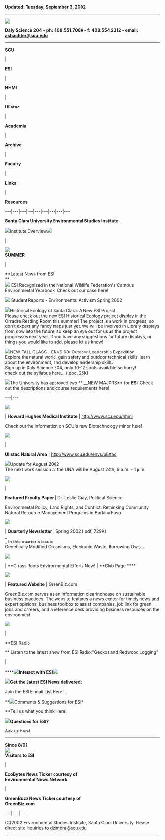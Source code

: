 **Updated: Tuesday, September 3, 2002**  
  
---  
![](assets/banner.jpg)

**Daly Science 204** **\- ph: 408.551.7086 \- f: 408.554.2312 - email:
ashachter@scu.edu**  
  
---  
  
**SCU**

|

**ESI**

|

**HHMI**

|

**Ulistac**

|

**Academia**

|

**Archive**

|

**Faculty**

|

**Links**

|

**Resources**  
  
---|---|---|---|---|---|---|---|---  
  
**Santa Clara University Environmental Studies Institute**

![](assets/diamond.gif)Institute Overview![](assets/diamond.gif)

|

![](assets/sun.gif)  
**SUMMER**

|

**Latest News from ESI  
**  
![](assets/pointer.gif) ESI Recognized in the National Wildlife Federation's
Campus Environmental Yearbook! Check out our case here!  
  
![](assets/pointer.gif) Student Reports - Environmental Activism Spring 2002  
  
![](assets/pointer.gif)Historical Ecology of Santa Clara. A New ESI Project.  
Please check out the new ESI Historical Ecology project display in the Orradre
Reading Room this summer! The project is a work in progress, so don't expect
any fancy maps just yet. We will be involved in Library displays from now into
the future, so keep an eye out for us as the project progresses next year. If
you have any suggestions for future displays, or things you would like to add,
please let us know!  
  
![](assets/pointer.gif)NEW FALL CLASS - ENVS 98: Outdoor Leadership Expedition  
Explore the natural world, gain safety and outdoor technical skills, learn
about the environment, and develop leadership skills.  
Sign up in Daly Science 204, only 10-12 spots available so hurry!  
check out the syllabus here... (.doc, 25K)  
  
![](assets/pointer.gif)The University has approved two ** __NEW MAJORS** for
**ESI**. Check out the descriptions and course requirements here!  
  
---|---  
  
![](assets/hhmi.gif)

| **Howard Hughes Medical Institute** | http://www.scu.edu/hhmi  
  
Check out the information on SCU's new Biotechnology minor here!  
  
![](assets/ulistac.gif)

|

**Ulistac Natural Area** | http://www.scu.edu/envs/ulistac  
  
![](assets/pointer.gif)Update for August 2002  
The next work session at the UNA will be August 24th, 9 a.m. - 1 p.m.  
  
![](assets/graysm.jpg)

|

**Featured Faculty Paper** | Dr. Leslie Gray, Political Science  
  
Environmental Policy, Land Rights, and Conflict: Rethinking Community Natural
Resource Management Programs in Burkina Faso  
  
![](assets/newsletter.gif)

| **Quarterly Newsletter** | Spring 2002 (.pdf, 729K)  
_  
_ In this quarter's issue:  
Genetically Modified Organisms, Electronic Waste, Burrowing Owls...  
  
![](assets/green.gif)

| **G rass Roots Environmental Efforts Now! | **Club Page ****  
  
![](assets/globe.gif)

| **Featured Website** | GreenBiz.com  
  
GreenBiz.com serves as an information clearinghouse on sustainable business
practices. The website features a news center for timely news and expert
opinions, business toolbox to assist companies, job link for green jobs and
careers, and a reference desk providing business resources on the environment.  
  
![](assets/radio.gif)

|

**ESI Radio  
  
** Listen to the latest show from ESI Radio:"Geckos and Redwood Logging"  
  
|

******![](assets/crosshairs.gif)Interact with ESI![](assets/crosshairs.gif)**

**![](assets/pointer.gif)Get the Latest ESI News delivered:**  
  
Join the ESI E-mail List Here!

**![](assets/pointer.gif)Comments & Suggestions for ESI?  
  
**Tell us what you think Here!

**![](assets/pointer.gif)Questions for ESI?**  
  
Ask us here!

* * *

**Since 8/01  
![](http://fastcounter.bcentral.com/fastcounter?2619521+5239049)  
Visitors to ESI**

|

**EcoBytes News Ticker courtesy of  
Environmental News Network**

|

**GreenBuzz News Ticker courtesy of  
GreenBiz.com**  
  
---|---|---  
  
(C)2002 Environmental Studies Institute, Santa Clara University. Please direct
site inquiries to dzimbra@scu.edu  
  
---

